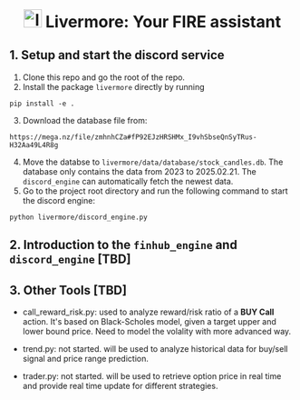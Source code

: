 
<h1 align="center" style="margin: 0 auto 0 auto;"> 
   <img width="32" src="https://lookatwallstreet.notion.site/image/https%3A%2F%2Fprod-files-secure.s3.us-west-2.amazonaws.com%2F0472a71b-02f2-43f2-b650-2ae94ae1fb5b%2Fc0e93390-aca9-4f7a-8b36-8a66ec8d925f%2F%25E5%25BE%25AE%25E4%25BF%25A1%25E6%2588%25AA%25E5%259B%25BE_20240930173619.png?table=block&id=1296853c-146c-8096-bb90-d38181edfea5&spaceId=0472a71b-02f2-43f2-b650-2ae94ae1fb5b&width=600&userId=&cache=v2" alt="logo" >  
   Livermore: Your FIRE assistant
</h1>

## 1. Setup and start the discord service
1. Clone this repo and go the root of the repo.
2. Install the package `livermore` directly by running
```
pip install -e .
```
3. Download the database file from: 
```
https://mega.nz/file/zmhnhCZa#fP92EJzHRSHMx_I9vhSbseQnSyTRus-H32Aa49L4R8g
```
4. Move the databse to `livermore/data/database/stock_candles.db`. The database only contains the data from 2023 to 2025.02.21. The `discord_engine` can automatically fetch the newest data.
5. Go to the project root directory and run the following command to start the discord engine:
```
python livermore/discord_engine.py
```

## 2. Introduction to the `finhub_engine` and `discord_engine` [TBD]


## 3. Other Tools [TBD]
- call_reward_risk.py: used to analyze reward/risk ratio of a **BUY Call** action. It's based on Black-Scholes model, given a target upper and lower bound price. Need to model the volality with more advanced way.

- trend.py: not started. will be used to analyze historical data for buy/sell signal and price range prediction.


- trader.py: not started. will be used to retrieve option price in real time and provide real time update for different strategies.

